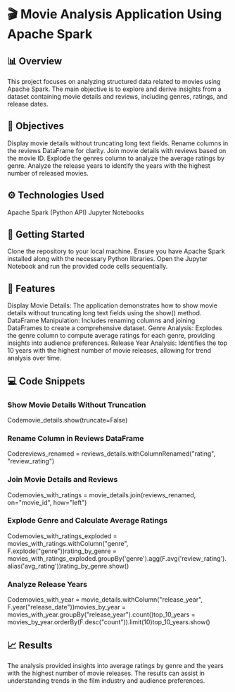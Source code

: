 # 🎬 Movie Analysis Application Using Apache Spark

## 📊 Overview
This project focuses on analyzing structured data related to movies using Apache Spark. The main objective is to explore and derive insights from a dataset containing movie details and reviews, including genres, ratings, and release dates.

## 🎯 Objectives

Display movie details without truncating long text fields.
Rename columns in the reviews DataFrame for clarity.
Join movie details with reviews based on the movie ID.
Explode the genres column to analyze the average ratings by genre.
Analyze the release years to identify the years with the highest number of released movies.

## ⚙️ Technologies Used

Apache Spark (Python API)
Jupyter Notebooks

## 🚀 Getting Started

Clone the repository to your local machine.
Ensure you have Apache Spark installed along with the necessary Python libraries.
Open the Jupyter Notebook and run the provided code cells sequentially.

## 🌟 Features

Display Movie Details: The application demonstrates how to show movie details without truncating long text fields using the show() method.
DataFrame Manipulation: Includes renaming columns and joining DataFrames to create a comprehensive dataset.
Genre Analysis: Explodes the genre column to compute average ratings for each genre, providing insights into audience preferences.
Release Year Analysis: Identifies the top 10 years with the highest number of movie releases, allowing for trend analysis over time.

## 💻 Code Snippets

### Show Movie Details Without Truncation
Codemovie_details.show(truncate=False)

### Rename Column in Reviews DataFrame
Codereviews_renamed = reviews_details.withColumnRenamed("rating", "review_rating")

### Join Movie Details and Reviews
Codemovies_with_ratings = movie_details.join(reviews_renamed, on="movie_id", how="left")

### Explode Genre and Calculate Average Ratings
Codemovies_with_ratings_exploded = movies_with_ratings.withColumn("genre", F.explode("genre"))rating_by_genre = movies_with_ratings_exploded.groupBy('genre').agg(F.avg('review_rating').alias('avg_rating'))rating_by_genre.show()

### Analyze Release Years
Codemovies_with_year = movie_details.withColumn("release_year", F.year("release_date"))movies_by_year = movies_with_year.groupBy("release_year").count()top_10_years = movies_by_year.orderBy(F.desc("count")).limit(10)top_10_years.show()

## 📈 Results

The analysis provided insights into average ratings by genre and the years with the highest number of movie releases.
The results can assist in understanding trends in the film industry and audience preferences.
